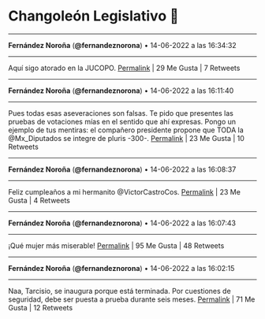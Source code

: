 # Changoleón Legislativo 🙈
*****
**Fernández Noroña** (**@fernandeznorona**) • 14-06-2022 a las 16:34:32
*****
Aquí sigo atorado en la JUCOPO.
[Permalink](https://twitter.com/fernandeznorona/status/1536869734301413377) | 29 Me Gusta | 7 Retweets
*****
**Fernández Noroña** (**@fernandeznorona**) • 14-06-2022 a las 16:11:40
*****
Pues todas esas aseveraciones son falsas. Te pido que presentes las pruebas de votaciones mías en el sentido que ahí expresas. Pongo un ejemplo de tus mentiras: el compañero presidente propone que TODA la @Mx_Diputados se integre de pluris -300-.
[Permalink](https://twitter.com/fernandeznorona/status/1536863976104943616) | 23 Me Gusta | 10 Retweets
*****
**Fernández Noroña** (**@fernandeznorona**) • 14-06-2022 a las 16:08:37
*****
Feliz cumpleaños a mi hermanito @VictorCastroCos.
[Permalink](https://twitter.com/fernandeznorona/status/1536863208757022720) | 23 Me Gusta | 4 Retweets
*****
**Fernández Noroña** (**@fernandeznorona**) • 14-06-2022 a las 16:07:43
*****
¡Qué mujer más miserable!
[Permalink](https://twitter.com/fernandeznorona/status/1536862985158676480) | 95 Me Gusta | 48 Retweets
*****
**Fernández Noroña** (**@fernandeznorona**) • 14-06-2022 a las 16:02:15
*****
Naa, Tarcisio, se inaugura porque está terminada. Por cuestiones de seguridad, debe ser puesta a prueba durante seis meses.
[Permalink](https://twitter.com/fernandeznorona/status/1536861609280253952) | 71 Me Gusta | 12 Retweets